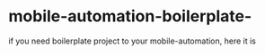 # mobile-automation-boilerplate-
if you need boilerplate project to your mobile-automation, here it is
